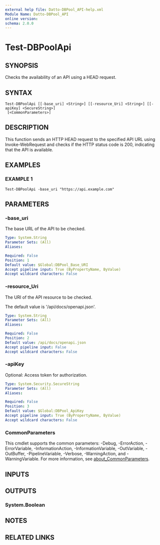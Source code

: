 ```yaml
---
external help file: Datto-DBPool_API-help.xml
Module Name: Datto-DBPool_API
online version:
schema: 2.0.0
---
```


# Test-DBPoolApi

## SYNOPSIS
Checks the availability of an API using a HEAD request.

## SYNTAX

```
Test-DBPoolApi [[-base_uri] <String>] [[-resource_Uri] <String>] [[-apiKey] <SecureString>]
 [<CommonParameters>]
```

## DESCRIPTION
This function sends an HTTP HEAD request to the specified API URL using Invoke-WebRequest
and checks if the HTTP status code is 200, indicating that the API is available.

## EXAMPLES

### EXAMPLE 1
```
Test-DBPoolApi -base_uri "https://api.example.com"
```

## PARAMETERS

### -base_uri
The base URL of the API to be checked.

```yaml
Type: System.String
Parameter Sets: (All)
Aliases:

Required: False
Position: 1
Default value: $Global:DBPool_Base_URI
Accept pipeline input: True (ByPropertyName, ByValue)
Accept wildcard characters: False
```

### -resource_Uri
The URI of the API resource to be checked.

The default value is '/api/docs/openapi.json'.

```yaml
Type: System.String
Parameter Sets: (All)
Aliases:

Required: False
Position: 2
Default value: /api/docs/openapi.json
Accept pipeline input: False
Accept wildcard characters: False
```

### -apiKey
Optional: Access token for authorization.

```yaml
Type: System.Security.SecureString
Parameter Sets: (All)
Aliases:

Required: False
Position: 3
Default value: $Global:DBPool_ApiKey
Accept pipeline input: True (ByPropertyName, ByValue)
Accept wildcard characters: False
```

### CommonParameters
This cmdlet supports the common parameters: -Debug, -ErrorAction, -ErrorVariable, -InformationAction, -InformationVariable, -OutVariable, -OutBuffer, -PipelineVariable, -Verbose, -WarningAction, and -WarningVariable. For more information, see [about_CommonParameters](http://go.microsoft.com/fwlink/?LinkID=113216).

## INPUTS

## OUTPUTS

### System.Boolean
## NOTES

## RELATED LINKS
